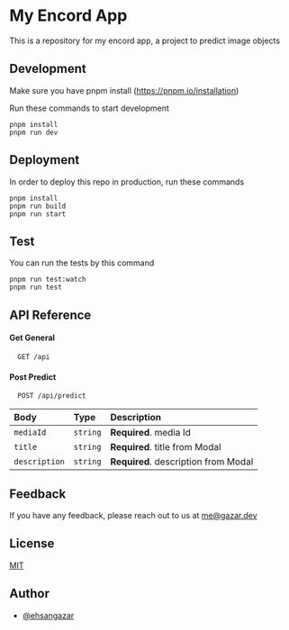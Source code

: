 # My Encord App

This is a repository for my encord app, a project to predict image objects

## Development

Make sure you have pnpm install (https://pnpm.io/installation)

Run these commands to start development

```
pnpm install
pnpm run dev
```

## Deployment

In order to deploy this repo in production, run these commands

```
pnpm install
pnpm run build
pnpm run start
```

## Test

You can run the tests by this command

```
pnpm run test:watch
pnpm run test
```

## API Reference

#### Get General

```http
  GET /api
```

#### Post Predict

```http
  POST /api/predict
```

| Body          | Type     | Description                          |
| :------------ | :------- | :----------------------------------- |
| `mediaId`     | `string` | **Required**. media Id               |
| `title`       | `string` | **Required**. title from Modal       |
| `description` | `string` | **Required**. description from Modal |

## Feedback

If you have any feedback, please reach out to us at me@gazar.dev

## License

[MIT](https://choosealicense.com/licenses/mit/)

## Author

- [@ehsangazar](https://www.github.com/ehsangazar)
